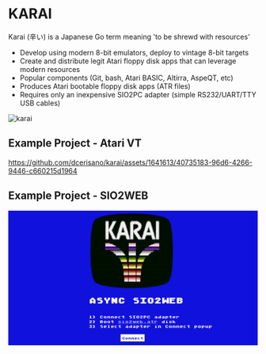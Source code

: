 # KARAI
Karai (辛い) is a Japanese Go term meaning 'to be shrewd with resources'
- Develop using modern 8-bit emulators, deploy to vintage 8-bit targets
- Create and distribute legit Atari floppy disk apps that can leverage modern resources
- Popular components (Git, bash, Atari BASIC, Altirra, AspeQT, etc)
- Produces Atari bootable floppy disk apps (ATR files)
- Requires only an inexpensive SIO2PC adapter (simple RS232/UART/TTY USB cables)
  
![karai](https://github.com/dcerisano/karai/assets/1641613/1f602def-538b-4d05-983c-eb5dc013aee8)



## Example Project - Atari VT
https://github.com/dcerisano/karai/assets/1641613/40735183-96d6-4266-9446-c660215d1964


## Example Project - SIO2WEB
[<img src="sio2web/sio2web.jpg">](https://dcerisano.github.io/karai/sio2web)























  



